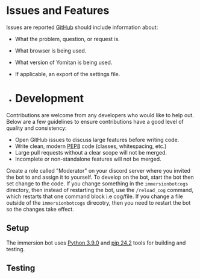 # Issues and Features

Issues are reported [GitHub](https://github.com/themoeway/Immersionbot/issues) should include information about:
- What the problem, question, or request is.
- What browser is being used.
- What version of Yomitan is being used.
- If applicable, an export of the settings file.

- # Development

Contributions are welcome from any developers who would like to help out.
Below are a few guidelines to ensure contributions have a good level of quality and consistency:

- Open GitHub issues to discuss large features before writing code.
- Write clean, modern [PEP8](https://realpython.com/python-pep8/) code (classes, whitespacing, etc.)
- Large pull requests without a clear scope will not be merged.
- Incomplete or non-standalone features will not be merged.

Create a role called "Moderator" on your discord server where you invited the bot to and assign it to yourself.
To develop on the bot, start the bot then set change to the code. If you change something in the `immersionbotcogs` directory, then instead of restarting the bot, use the `/reload_cog` command, which restarts that one command block i.e cog/file.
If you change a file outside of the `immersionbotcogs` direcotry, then you need to restart the bot so the changes take effect.

## Setup

The immersion bot uses [Python 3.9.0](https://www.python.org/downloads/release/python-390/) and [pip 24.2](https://discuss.python.org/t/announcement-pip-24-2-release/59402) tools for building and testing.

##  Testing

